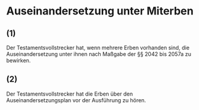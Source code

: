 # Auseinandersetzung unter Miterben



## (1)

 Der Testamentsvollstrecker hat, wenn mehrere Erben vorhanden sind, die Auseinandersetzung unter ihnen nach Maßgabe der §§ 2042 bis 2057a zu bewirken.

## (2)

 Der Testamentsvollstrecker hat die Erben über den Auseinandersetzungsplan vor der Ausführung zu hören. 


